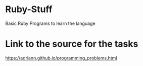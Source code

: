 # Ruby-Stuff
Basic Ruby Programs to learn the language

# Link to the source for the tasks
https://adriann.github.io/programming_problems.html

